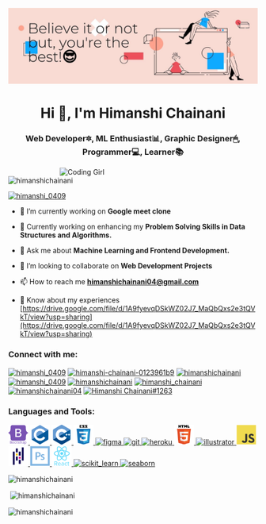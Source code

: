 [![MasterHead](https://raw.githubusercontent.com/jugeshraghav/jugeshraghav/main/banner.jpg)](https://HimanshiChainani.io)
<h1 align="center">Hi 👋, I'm Himanshi Chainani</h1>
<h3 align="center">Web Developer🔯, ML Enthusiast📊, Graphic Designer🖱, Programmer💻, Learner📚</h3>

<img align="right" alt="Coding Girl" width="400" src="https://static.vecteezy.com/system/resources/previews/000/227/854/original/female-developer-vector.jpg">
<p align="left"> <img src="https://komarev.com/ghpvc/?username=himanshichainani&label=Profile%20views&color=0e75b6&style=flat" alt="himanshichainani" /> </p>

<p align="left"> <a href="https://twitter.com/himanshi_0409" target="blank"><img src="https://img.shields.io/twitter/follow/himanshi_0409?logo=twitter&style=for-the-badge" alt="himanshi_0409" /></a> </p>

- 🔭 I’m currently working on **Google meet clone**

- 🌱 Currently working on enhancing my **Problem Solving Skills in Data Structures and Algorithms.**

- 💬 Ask me about **Machine Learning and Frontend Development.**

- 👯 I’m looking to collaborate on **Web Development Projects**


- 📫 How to reach me **himanshichainani04@gmail.com**

- 📄 Know about my experiences [https://drive.google.com/file/d/1A9fyevqDSkWZ02J7_MaQbQxs2e3tQVkT/view?usp=sharing](https://drive.google.com/file/d/1A9fyevqDSkWZ02J7_MaQbQxs2e3tQVkT/view?usp=sharing)

<h3 align="left">Connect with me:</h3>
<p align="left">
<a href="https://twitter.com/himanshi_0409" target="blank"><img align="center" src="https://raw.githubusercontent.com/rahuldkjain/github-profile-readme-generator/master/src/images/icons/Social/twitter.svg" alt="himanshi_0409" height="30" width="40" /></a>
<a href="https://linkedin.com/in/himanshi-chainani-0123961b9" target="blank"><img align="center" src="https://raw.githubusercontent.com/rahuldkjain/github-profile-readme-generator/master/src/images/icons/Social/linked-in-alt.svg" alt="himanshi-chainani-0123961b9" height="30" width="40" /></a>
<a href="https://kaggle.com/himanshichainani" target="blank"><img align="center" src="https://raw.githubusercontent.com/rahuldkjain/github-profile-readme-generator/master/src/images/icons/Social/kaggle.svg" alt="himanshichainani" height="30" width="40" /></a>
<a href="https://www.codechef.com/users/himanshi_0409" target="blank"><img align="center" src="https://cdn.jsdelivr.net/npm/simple-icons@3.1.0/icons/codechef.svg" alt="himanshi_0409" height="30" width="40" /></a>
<a href="https://codeforces.com/profile/himanshichainani" target="blank"><img align="center" src="https://raw.githubusercontent.com/rahuldkjain/github-profile-readme-generator/master/src/images/icons/Social/codeforces.svg" alt="himanshichainani" height="30" width="40" /></a>
<a href="https://www.leetcode.com/himanshi_chainani" target="blank"><img align="center" src="https://raw.githubusercontent.com/rahuldkjain/github-profile-readme-generator/master/src/images/icons/Social/leet-code.svg" alt="himanshi_chainani" height="30" width="40" /></a>
<a href="https://auth.geeksforgeeks.org/user/himanshichainani04" target="blank"><img align="center" src="https://raw.githubusercontent.com/rahuldkjain/github-profile-readme-generator/master/src/images/icons/Social/geeks-for-geeks.svg" alt="himanshichainani04" height="30" width="40" /></a>
<a href="https://discord.gg/Himanshi Chainani#1263" target="blank"><img align="center" src="https://raw.githubusercontent.com/rahuldkjain/github-profile-readme-generator/master/src/images/icons/Social/discord.svg" alt="Himanshi Chainani#1263" height="30" width="40" /></a>
</p>

<h3 align="left">Languages and Tools:</h3>
<p align="left"> <a href="https://getbootstrap.com" target="_blank" rel="noreferrer"> <img src="https://raw.githubusercontent.com/devicons/devicon/master/icons/bootstrap/bootstrap-plain-wordmark.svg" alt="bootstrap" width="40" height="40"/> </a> <a href="https://www.cprogramming.com/" target="_blank" rel="noreferrer"> <img src="https://raw.githubusercontent.com/devicons/devicon/master/icons/c/c-original.svg" alt="c" width="40" height="40"/> </a> <a href="https://www.w3schools.com/cpp/" target="_blank" rel="noreferrer"> <img src="https://raw.githubusercontent.com/devicons/devicon/master/icons/cplusplus/cplusplus-original.svg" alt="cplusplus" width="40" height="40"/> </a> <a href="https://www.w3schools.com/css/" target="_blank" rel="noreferrer"> <img src="https://raw.githubusercontent.com/devicons/devicon/master/icons/css3/css3-original-wordmark.svg" alt="css3" width="40" height="40"/> </a> <a href="https://www.figma.com/" target="_blank" rel="noreferrer"> <img src="https://www.vectorlogo.zone/logos/figma/figma-icon.svg" alt="figma" width="40" height="40"/> </a> <a href="https://git-scm.com/" target="_blank" rel="noreferrer"> <img src="https://www.vectorlogo.zone/logos/git-scm/git-scm-icon.svg" alt="git" width="40" height="40"/> </a> <a href="https://heroku.com" target="_blank" rel="noreferrer"> <img src="https://www.vectorlogo.zone/logos/heroku/heroku-icon.svg" alt="heroku" width="40" height="40"/> </a> <a href="https://www.w3.org/html/" target="_blank" rel="noreferrer"> <img src="https://raw.githubusercontent.com/devicons/devicon/master/icons/html5/html5-original-wordmark.svg" alt="html5" width="40" height="40"/> </a> <a href="https://www.adobe.com/in/products/illustrator.html" target="_blank" rel="noreferrer"> <img src="https://www.vectorlogo.zone/logos/adobe_illustrator/adobe_illustrator-icon.svg" alt="illustrator" width="40" height="40"/> </a> <a href="https://developer.mozilla.org/en-US/docs/Web/JavaScript" target="_blank" rel="noreferrer"> <img src="https://raw.githubusercontent.com/devicons/devicon/master/icons/javascript/javascript-original.svg" alt="javascript" width="40" height="40"/> </a> <a href="https://pandas.pydata.org/" target="_blank" rel="noreferrer"> <img src="https://raw.githubusercontent.com/devicons/devicon/2ae2a900d2f041da66e950e4d48052658d850630/icons/pandas/pandas-original.svg" alt="pandas" width="40" height="40"/> </a> <a href="https://www.photoshop.com/en" target="_blank" rel="noreferrer"> <img src="https://raw.githubusercontent.com/devicons/devicon/master/icons/photoshop/photoshop-line.svg" alt="photoshop" width="40" height="40"/> </a> <a href="https://reactjs.org/" target="_blank" rel="noreferrer"> <img src="https://raw.githubusercontent.com/devicons/devicon/master/icons/react/react-original-wordmark.svg" alt="react" width="40" height="40"/> </a> <a href="https://scikit-learn.org/" target="_blank" rel="noreferrer"> <img src="https://upload.wikimedia.org/wikipedia/commons/0/05/Scikit_learn_logo_small.svg" alt="scikit_learn" width="40" height="40"/> </a> <a href="https://seaborn.pydata.org/" target="_blank" rel="noreferrer"> <img src="https://seaborn.pydata.org/_images/logo-mark-lightbg.svg" alt="seaborn" width="40" height="40"/> </a> </p>

<p><img align="center" src="https://github-readme-stats.vercel.app/api/top-langs?username=himanshichainani&show_icons=true&locale=en&layout=compact" alt="himanshichainani" /></p>

<p>&nbsp;<img align="center" src="https://github-readme-stats.vercel.app/api?username=himanshichainani&show_icons=true&locale=en" alt="himanshichainani" /></p>

<p><img align="center" src="https://github-readme-streak-stats.herokuapp.com/?user=himanshichainani&" alt="himanshichainani" /></p>

